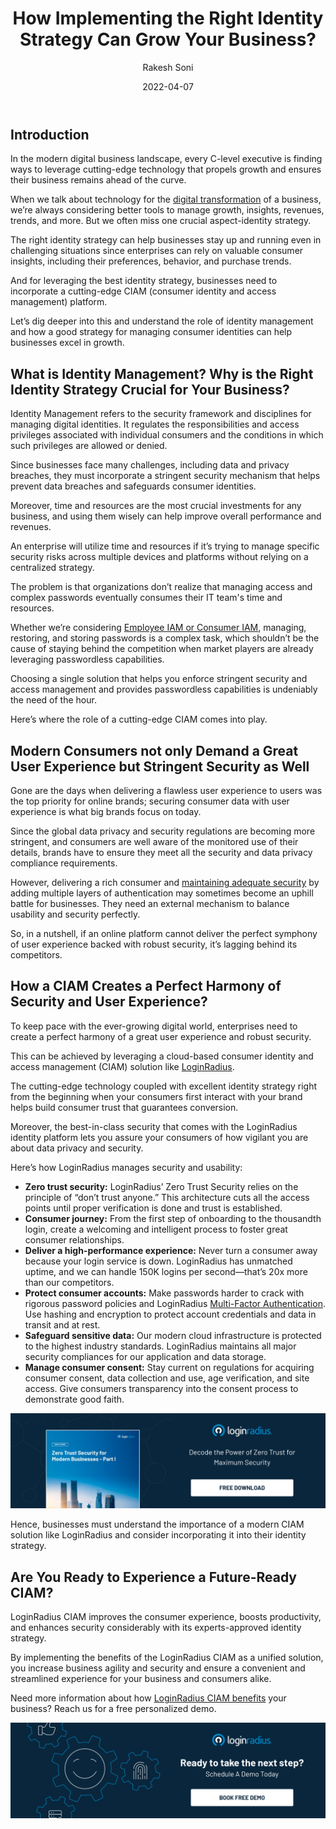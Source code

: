 ﻿---
title: "How Implementing the Right Identity Strategy Can Grow Your Business?"
date: "2022-04-07"
coverImage: "id-strategy.jpg"
tags: ["consumer iam solution","digital identity management","cx"] 
author: "Rakesh Soni"
description: "The right identity strategy can help businesses stay up and running even in challenging situations since enterprises can rely on valuable consumer insights, including their preferences, behavior, and purchase trends. Let’s understand the role of identity management and how a good strategy for managing consumer identities can help businesses excel in growth."
metadescription: "Identity management isn’t a luxury; it’s an absolute necessity. Learn more about the business benefits of incorporating a CIAM in your identity strategy."
metatitle: "How to Grow Your Business with the Right Identity Strategy?"
---
## Introduction

In the modern digital business landscape, every C-level executive is finding ways to leverage cutting-edge technology that propels growth and ensures their business remains ahead of the curve. 

When we talk about technology for the [digital transformation](https://www.loginradius.com/blog/identity/what-is-digital-transformation/) of a business, we’re always considering better tools to manage growth, insights, revenues, trends, and more. But we often miss one crucial aspect-identity strategy. 

The right identity strategy can help businesses stay up and running even in challenging situations since enterprises can rely on valuable consumer insights, including their preferences, behavior, and purchase trends. 

And for leveraging the best identity strategy, businesses need to incorporate a cutting-edge CIAM (consumer identity and access management) platform. 

Let’s dig deeper into this and understand the role of identity management and how a good strategy for managing consumer identities can help businesses excel in growth. 

## What is Identity Management? Why is the Right Identity Strategy Crucial for Your Business? 

Identity Management refers to the security framework and disciplines for managing digital identities. It regulates the responsibilities and access privileges associated with individual consumers and the conditions in which such privileges are allowed or denied.

Since businesses face many challenges, including data and privacy breaches, they must incorporate a stringent security mechanism that helps prevent data breaches and safeguards consumer identities. 
 
Moreover, time and resources are the most crucial investments for any business, and using them wisely can help improve overall performance and revenues. 

An enterprise will utilize time and resources if it’s trying to manage specific security risks across multiple devices and platforms without relying on a centralized strategy.

The problem is that organizations don’t realize that managing access and complex passwords eventually consumes their IT team's time and resources.

Whether we’re considering [Employee IAM or Consumer IAM](https://www.loginradius.com/blog/identity/iam-vs-ciam/), managing, restoring, and storing passwords is a complex task, which shouldn’t be the cause of staying behind the competition when market players are already leveraging passwordless capabilities.

Choosing a single solution that helps you enforce stringent security and access management and provides passwordless capabilities is undeniably the need of the hour. 

Here’s where the role of a cutting-edge CIAM comes into play. 

## Modern Consumers not only Demand a Great User Experience but Stringent Security as Well

Gone are the days when delivering a flawless user experience to users was the top priority for online brands; securing consumer data with user experience is what big brands focus on today. 

Since the global data privacy and security regulations are becoming more stringent, and consumers are well aware of the monitored use of their details, brands have to ensure they meet all the security and data privacy compliance requirements. 

However, delivering a rich consumer and [maintaining adequate security](https://www.loginradius.com/blog/identity/maintaining-quality-data-security-practices/) by adding multiple layers of authentication may sometimes become an uphill battle for businesses. They need an external mechanism to balance usability and security perfectly.

So, in a nutshell, if an online platform cannot deliver the perfect symphony of user experience backed with robust security, it’s lagging behind its competitors. 

## How a CIAM Creates a Perfect Harmony of Security and User Experience?

To keep pace with the ever-growing digital world, enterprises need to create a perfect harmony of a great user experience and robust security.

This can be achieved by leveraging a cloud-based consumer identity and access management (CIAM) solution like [LoginRadius](https://www.loginradius.com/).

The cutting-edge technology coupled with excellent identity strategy right from the beginning when your consumers first interact with your brand helps build consumer trust that guarantees conversion.

Moreover, the best-in-class security that comes with the LoginRadius identity platform lets you assure your consumers of how vigilant you are about data privacy and security.

Here’s how LoginRadius manages security and usability:

* **Zero trust security:**  LoginRadius’ Zero Trust Security relies on the principle of “don’t trust anyone.” This architecture cuts all the access points until proper verification is done and trust is established.
* **Consumer journey:** From the first step of onboarding to the thousandth login, create a welcoming and intelligent process to foster great consumer relationships.
* **Deliver a high-performance experience:** Never turn a consumer away because your login service is down. LoginRadius has unmatched uptime, and we can handle 150K logins per second—that’s 20x more than our competitors.
* **Protect consumer accounts:** Make passwords harder to crack with rigorous password policies and LoginRadius [Multi-Factor Authentication](https://www.loginradius.com/multi-factor-authentication/). Use hashing and encryption to protect account credentials and data in transit and at rest.
* **Safeguard sensitive data:** Our modern cloud infrastructure is protected to the highest industry standards. LoginRadius maintains all major security compliances for our application and data storage.
* **Manage consumer consent:** Stay current on regulations for acquiring consumer consent, data collection and use, age verification, and site access. Give consumers transparency into the consent process to demonstrate good faith.

[![WP-zero-trust-1](WP-zero-trust-1.png)](https://www.loginradius.com/resource/zero-trust-security/)

Hence, businesses must understand the importance of a modern CIAM solution like LoginRadius and consider incorporating it into their identity strategy.

## Are You Ready to Experience a Future-Ready CIAM?

LoginRadius CIAM  improves the consumer experience, boosts productivity, and enhances security considerably  with its experts-approved identity strategy.

By implementing the benefits of the LoginRadius CIAM as a unified solution, you increase business agility and security and ensure a convenient and streamlined experience for your business and consumers alike.

Need more information about how [LoginRadius CIAM benefits](https://www.loginradius.com/blog/identity/loginradius-private-cloud-ciam-benefits/) your business? Reach us for a free personalized demo.

[![book-a-demo-loginradius](../../assets/book-a-demo-loginradius.png)](https://www.loginradius.com/contact-us?utm_source=blog&utm_medium=web&utm_campaign=grow-business-with-right-identity-strategy)
